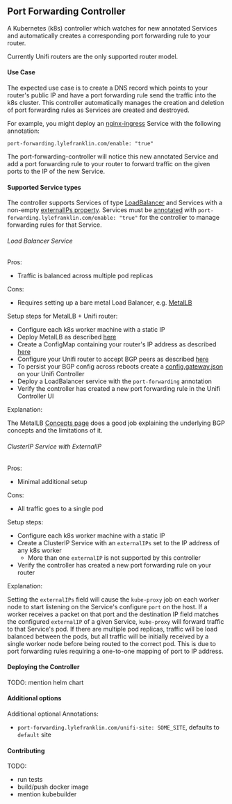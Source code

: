 ## Port Forwarding Controller

A Kubernetes (k8s) controller which watches for new annotated Services and
automatically creates a corresponding port forwarding rule to your router.

Currently Unifi routers are the only supported router model.

#### Use Case

The expected use case is to create a DNS record which points to your router's
public IP and have a port forwarding rule send the traffic into the k8s cluster.
This controller automatically manages the creation and deletion of port forwarding
rules as Services are created and destroyed.

For example, you might deploy an [nginx-ingress](https://github.com/kubernetes/ingress-nginx)
Service with the following annotation:

```
port-forwarding.lylefranklin.com/enable: "true"
```

The port-forwarding-controller will notice this new annotated Service and add
a port forwarding rule to your router to forward traffic on the given ports to
the IP of the new Service.

#### Supported Service types

The controller supports Services of type [LoadBalancer](https://kubernetes.io/docs/concepts/services-networking/service/#loadbalancer)
and Services with a non-empty [externalIPs property](https://kubernetes.io/docs/concepts/services-networking/service/#external-ips).
Services must be [annotated](https://kubernetes.io/docs/concepts/overview/working-with-objects/annotations/)
with `port-forwarding.lylefranklin.com/enable: "true"` for the controller to
manage forwarding rules for that Service.

###### Load Balancer Service

Pros:
- Traffic is balanced across multiple pod replicas

Cons:
- Requires setting up a bare metal Load Balancer, e.g. [MetalLB](https://metallb.universe.tf/concepts/)

Setup steps for MetalLB + Unifi router:
- Configure each k8s worker machine with a static IP
- Deploy MetalLB as described [here](https://metallb.universe.tf/installation/)
- Create a ConfigMap containing your router's IP address as described [here](https://metallb.universe.tf/configuration/#bgp-configuration)
- Configure your Unifi router to accept BGP peers as described [here](https://help.ubnt.com/hc/en-us/articles/205222990-EdgeRouter-Border-Gateway-Protocol)
- To persist your BGP config across reboots create a [config.gateway.json](https://help.ubnt.com/hc/en-us/articles/215458888-UniFi-USG-Advanced-Configuration#2) on your Unifi Controller
- Deploy a LoadBalancer service with the `port-forwarding` annotation
- Verify the controller has created a new port forwarding rule in the Unifi Controller UI

Explanation:

The MetalLB [Concepts page](https://metallb.universe.tf/concepts/bgp/) does a good job
explaining the underlying BGP concepts and the limitations of it.

###### ClusterIP Service with ExternalIP

Pros:
- Minimal additional setup

Cons:
- All traffic goes to a single pod

Setup steps:
- Configure each k8s worker machine with a static IP
- Create a ClusterIP Service with an `externalIPs` set to the IP address of any k8s worker
  - More than one `externalIP` is not supported by this controller
- Verify the controller has created a new port forwarding rule on your router

Explanation:

Setting the `externalIPs` field will cause the `kube-proxy` job on each worker node to
start listening on the Service's configure `port` on the host.
If a worker receives a packet on that port and the destination IP field matches
the configured `externalIP` of a given Service, `kube-proxy` will forward traffic to that
Service's pod.
If there are multiple pod replicas, traffic will be load balanced between the pods,
but all traffic will be initially received by a single worker node before being routed
to the correct pod.
This is due to port forwarding rules requiring a one-to-one mapping of port to IP address.

#### Deploying the Controller

TODO: mention helm chart

#### Additional options

Additional optional Annotations:
- `port-forwarding.lylefranklin.com/unifi-site: SOME_SITE`, defaults to `default` site

#### Contributing

TODO:
- run tests
- build/push docker image
- mention kubebuilder
